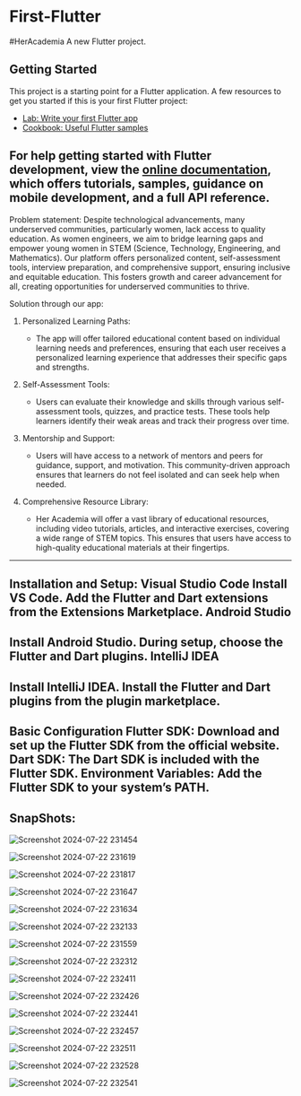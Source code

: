 # First-Flutter
#HerAcademia
A new Flutter project.

## Getting Started
This project is a starting point for a Flutter application.
A few resources to get you started if this is your first Flutter project:

- [Lab: Write your first Flutter app](https://docs.flutter.dev/get-started/codelab)
- [Cookbook: Useful Flutter samples](https://docs.flutter.dev/cookbook)

For help getting started with Flutter development, view the
[online documentation](https://docs.flutter.dev/), which offers tutorials,
samples, guidance on mobile development, and a full API reference.
----------------------------------------------------------------------------------------
Problem statement:
Despite technological advancements, many underserved communities, particularly women, lack access to quality education. As women engineers, we aim to bridge learning gaps and empower young women in STEM (Science, Technology, Engineering, and Mathematics). Our platform offers personalized content, self-assessment tools, interview preparation, and comprehensive support, ensuring inclusive and equitable education. This fosters growth and career advancement for all, creating opportunities for underserved communities to thrive.

Solution through our app:

1. Personalized Learning Paths:
   - The app will offer tailored educational content based on individual learning needs and preferences, ensuring that each user receives a personalized learning experience that addresses their specific gaps and strengths.

2. Self-Assessment Tools:
   - Users can evaluate their knowledge and skills through various self-assessment tools, quizzes, and practice tests. These tools help learners identify their weak areas and track their progress over time.

3. Mentorship and Support:
   - Users will have access to a network of mentors and peers for guidance, support, and motivation. This community-driven approach ensures that learners do not feel isolated and can seek help when needed.

4. Comprehensive Resource Library:
   - Her Academia will offer a vast library of educational resources, including video tutorials, articles, and interactive exercises, covering a wide range of STEM topics. This ensures that users have access to high-quality educational materials at their fingertips.
----------------------------------------------------------------------  
Installation and Setup:
Visual Studio Code
Install VS Code.
Add the Flutter and Dart extensions from the Extensions Marketplace.
Android Studio
-----------------------------------------------------------------------
Install Android Studio.
During setup, choose the Flutter and Dart plugins.
IntelliJ IDEA
-----------------------------------------------------------------------
Install IntelliJ IDEA.
Install the Flutter and Dart plugins from the plugin marketplace.
------------------------------------------------------------------------
Basic Configuration
Flutter SDK: Download and set up the Flutter SDK from the official website.
Dart SDK: The Dart SDK is included with the Flutter SDK.
Environment Variables: Add the Flutter SDK to your system’s PATH.
---------------------------
SnapShots:
--------------------------
![Screenshot 2024-07-22 231454](https://github.com/user-attachments/assets/ebabe99a-cd23-41ab-8ad2-ae9a051973da)

![Screenshot 2024-07-22 231619](https://github.com/user-attachments/assets/4ebcf388-129e-4019-bf6e-13a05117f996)

![Screenshot 2024-07-22 231817](https://github.com/user-attachments/assets/5d812d2e-5c7a-4fa5-a24e-8f18517454a5)

![Screenshot 2024-07-22 231647](https://github.com/user-attachments/assets/7540ff67-6a34-4f1f-980f-75edc10b329b)

![Screenshot 2024-07-22 231634](https://github.com/user-attachments/assets/53498bc3-0dfb-43f3-8685-4236111090f8)

![Screenshot 2024-07-22 232133](https://github.com/user-attachments/assets/997f228c-c224-4140-b075-b570b9c57ec1)

![Screenshot 2024-07-22 231559](https://github.com/user-attachments/assets/f02a0a1f-a589-4d77-bfdb-719d532ccf9f)

![Screenshot 2024-07-22 232312](https://github.com/user-attachments/assets/146c371f-36e9-42d6-beea-1377dd6fc3dd)

![Screenshot 2024-07-22 232411](https://github.com/user-attachments/assets/ccbd499b-5a90-49e3-9fbe-ad9b72c305fa)

![Screenshot 2024-07-22 232426](https://github.com/user-attachments/assets/61fe2e70-3dc8-468c-b621-af8034ae6b9b)

![Screenshot 2024-07-22 232441](https://github.com/user-attachments/assets/c7eb7f0e-1008-40d6-ac93-a4377d4bbb7a)

![Screenshot 2024-07-22 232457](https://github.com/user-attachments/assets/463959f4-e44a-4ced-a892-c337241971da)

![Screenshot 2024-07-22 232511](https://github.com/user-attachments/assets/367cde36-8f1e-40b5-812f-eda7227f7e0f)

![Screenshot 2024-07-22 232528](https://github.com/user-attachments/assets/ec4aa0e4-4e7f-48ca-8377-826fe0a9d4ad)


![Screenshot 2024-07-22 232541](https://github.com/user-attachments/assets/73c80773-9004-4248-9a2d-00a1aef21fde)










